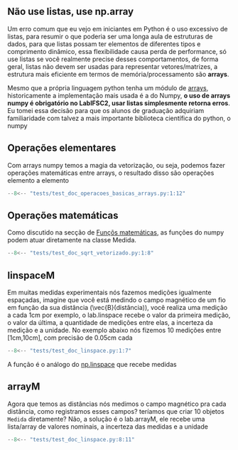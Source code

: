## Não use listas, use np.array
Um erro comum que eu vejo em iniciantes em Python é o uso excessivo de listas, para resumir o que poderia ser uma longa aula de estruturas de dados, para que listas possam ter elementos de diferentes tipos e comprimento dinâmico, essa flexibilidade causa perda de performance, só use listas se você realmente precise desses comportamentos, de forma geral, listas não devem ser usadas para representar vetores/matrizes, a estrutura mais eficiente em termos de memória/processamento são **arrays**.

Mesmo que a própria linguagem python tenha um módulo de [arrays](https://docs.python.org/pt-br/3.13/library/array.html), historicamente a implementação mais usada é a do Numpy, **o uso de arrays numpy é obrigatório no LabIFSC2, usar listas simplesmente retorna erros**. Eu tomei essa decisão para que os alunos de graduação adquiriam familiaridade com talvez a mais importante biblioteca científica do python, o numpy 

## Operações elementares

Com arrays numpy temos a magia da vetorização, ou seja, podemos fazer operações matemáticas
entre arrays, o resultado disso são operações elemento a elemento

```py
--8<-- "tests/test_doc_operacoes_basicas_arrays.py:1:12"
```

## Operações matemáticas
Como discutido na secção de [Funçõs matemáticas](funcoes_matematicas.md), as funções do numpy podem atuar diretamente na classe Medida.

```py 
--8<-- "tests/test_doc_sqrt_vetorizado.py:1:8"
```

## linspaceM
Em muitas medidas experimentais nós fazemos medições igualmente espaçadas, imagine que 
você está medindo o campo magnético de um fio em função da sua distância \(\vec{B}(distância)\),
você realiza uma medição a cada 1cm por exemplo, o lab.linspace recebe o valor da primeira medição,
o valor da última, a quantidade de medições entre elas, a incerteza da medição e a unidade.
No exemplo abaixo nós fizemos 10 medições entre [1cm,10cm], com precisão de 0.05cm cada

```py 
--8<-- "tests/test_doc_linspace.py:1:7"
```

A função é o análogo do [np.linspace](https://numpy.org/doc/stable/reference/generated/numpy.linspace.html#numpy-linspace) que recebe medidas

##

## arrayM
Agora que temos as distâncias nós medimos o campo magnético pra cada distância, como registramos esses campos?
teríamos que criar 10 objetos `Medida` diretamente? Não, a solução é o lab.arrayM, ele recebe uma lista/array
de valores nominais, a incerteza das medidas e a unidade 
```py 
--8<-- "tests/test_doc_linspace.py:8:11"
```